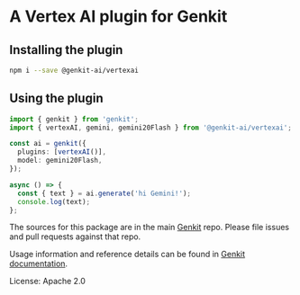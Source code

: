 # A Vertex AI plugin for Genkit

## Installing the plugin

```bash
npm i --save @genkit-ai/vertexai
```

## Using the plugin

```ts
import { genkit } from 'genkit';
import { vertexAI, gemini, gemini20Flash } from '@genkit-ai/vertexai';

const ai = genkit({
  plugins: [vertexAI()],
  model: gemini20Flash,
});

async () => {
  const { text } = ai.generate('hi Gemini!');
  console.log(text);
};
```

The sources for this package are in the main [Genkit](https://github.com/firebase/genkit) repo. Please file issues and pull requests against that repo.

Usage information and reference details can be found in [Genkit documentation](https://firebase.google.com/docs/genkit).

License: Apache 2.0
